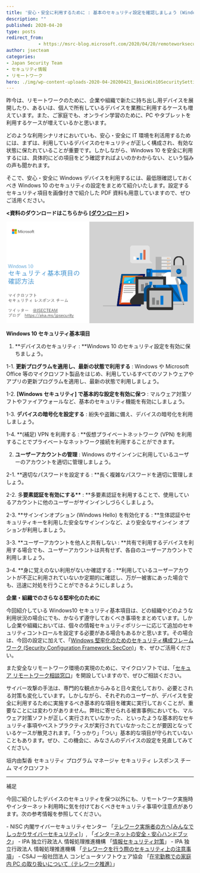```yaml
---
title: '安心・安全に利用するために : 基本のセキュリティ設定を確認しましょう (Windows 10)'
description: ""
published: 2020-04-20
type: posts
redirect_from:
            - https://msrc-blog.microsoft.com/2020/04/20/remoteworksecuresettings/
author: jsecteam
categories:
- Japan Security Team
- セキュリティ情報
- リモートワーク
hero: ./img/wp-content-uploads-2020-04-20200421_BasicWin10SecuritySettings.png
---
```

昨今は、リモートワークのために、企業や組織で新たに持ち出し用デバイスを展開したり、あるいは、個人で所有しているデバイスを業務に利用するケースも増えています。また、ご家庭でも、オンライン学習のために、PC やタブレットを利用するケースが増えているかと思います。

どのような利用シナリオにおいていも、安心・安全に IT 環境を利活用するためには、まずは、利用しているデバイスのセキュリティが正しく構成され、有効な状態に保たれていることが重要です。しかしながら、Windows 10 を安全に利用するには、具体的にどの項目をどう確認すればよいのかわからない、という悩みの声も聞かれます。

そこで、安心・安全に Windows デバイスを利用するには、最低限確認しておくべき Windows 10 のセキュリティの設定をまとめて紹介いたします。設定するセキュリティ項目を画像付きで紹介した PDF 資料も用意していますので、ぜひご活用ください。

**&lt;資料のダウンロードはこちらから \[[ダウンロード](https://download.microsoft.com/download/2/9/5/295b78a4-7051-4873-a00c-4beaf416ccec/BasicWin10SecuritySettings.pdf)] >**

![](./img/wp-content-uploads-2020-04-20200421_BasicWin10SecuritySettings.png)

**Windows 10 セキュリティ基本項目**

1. **デバイスのセキュリティ : **Windows 10 のセキュリティ設定を有効に保ちましょう。

1-1. **更新プログラムを適用し、最新の状態で利用する** : Windows や Microsoft Office 等のマイクロソフト製品をはじめ、利用しているすべてのソフトウェアやアプリの更新プログラムを適用し、最新の状態で利用しましょう。

1-2. **\[Windows セキュリティ] で基本的な設定を有効に保つ** : マルウェア対策ソフトやファイアウォールなど、基本のセキュリティ機能を有効にしましょう。

1-3. **デバイスの暗号化を設定する** : 紛失や盗難に備え、デバイスの暗号化を利用しましょう。

1-4. **(補足) VPN を利用する : **仮想プライベートネットワーク (VPN) を利用することでプライベートなネットワーク接続を利用することができます。

2. **ユーザーアカウントの管理** : Windows のサインインに利用しているユーザーのアカウントを適切に管理しましょう。

2-1. **適切なパスワードを設定する : **長く複雑なパスワードを適切に管理しましょう。

2-2. 多**要素認証を有効にする\*\*** : \*\*多要素認証を利用することで、使用しているアカウントに他のユーザーがサインインしづらくしましょう。

2-3. **サインインオプション (Windows Hello) を有効化する : **生体認証やセキュリティキーを利用した安全なサインインなど、より安全なサインイン オプションが利用しましょう。

3-3. **ユーザーアカウントを他人と共有しない : **共有で利用するデバイスを利用する場合でも、ユーザーアカウントは共有せず、各自のユーザーアカウントで利用しましょう。

3-4. **身に覚えのない利用がないか確認する : **利用しているユーザーアカウントが不正に利用されていないか定期的に確認し、万が一被害にあった場合でも、迅速に対処を行うことができるようにしましょう。

**企業・組織でのさらなる堅牢化のために**

今回紹介している Windows10 セキュリティ基本項目は、どの組織やどのような利用状況の場合にでも、かならず遵守しておくべき事項をまとめています。しかし企業や組織においては、個々の情報セキュリティポリシーに応じて追加のセキュリティコントロールを設定する必要がある場合もあるかと思います。その場合は、今回の設定に加えて、「[Windows 堅牢化のためのセキュリティ構成フレームワーク (Security Configuration Framework: SecCon)](https://msrc-blog.microsoft.com/2020/03/30/secconjp/)」を、ぜひご活用ください。

また安全なリモートワーク環境の実現のために、マイクロソフトでは、「[セキュア リモートワーク相談窓口](https://www.microsoft.com/ja-jp/biz/security/remote-work.aspx)」を開設していますので、ぜひご相談ください。

サイバー攻撃の手法は、専門的な観点からみると日々変化しており、必要とされる対策も変化しています。しかしながら、それぞれのユーザーが、デバイスを安全に利用するために実施するべき基本的な項目を確実に実行しておくことが、重要なことには変わりがありません。弊社に寄せられる被害事例においても、マルウェア対策ソフトが正しく実行されていなかった、といったような基本的なセキュリティ事項やベストプラクティスが実行されていなかったことが要因となっているケースが散見されます。「うっかり」「つい」基本的な項目が守られていないこともあります。ぜひ、この機会に、みなさんのデバイスの設定を見直してみてください。

垣内由梨香 セキュリティ プログラム マネージャ セキュリティ レスポンス チーム マイクロソフト

---

補足

今回ご紹介したデバイスのセキュリティを保つ以外にも、リモートワーク実施時やインターネット利用時に気を付けておくべきセキュリティ事項や注意点があります。次の参考情報を参照してください。

\- NISC 内閣サイバーセキュリティセンター 「[テレワーク実施者の方へ\[みんなでしっかりサイバーセキュリティ\]](https://www.nisc.go.jp/security-site/telework/index.html)」, 「[インターネットの安全・安心ハンドブック](https://www.nisc.go.jp/security-site/handbook/index.html)」 - IPA 独立行政法人 情報処理推進機構 「[情報セキュリティ対策](https://www.ipa.go.jp/security/measures/index.html)」 - IPA 独立行政法人 情報処理推進機構 「[テレワークを行う際のセキュリティ上の注意事項](https://www.ipa.go.jp/security/announce/telework.html?fbclid=IwAR2KPIgonNlUdypYrJ4MP4RPJu6CG0CcrkmSdloZ-oDIiKNNyrOkbiEKc6M)」 - CSAJ 一般社団法人 コンピュータソフトウェア協会 「[在宅勤務での家庭内 PC の取り扱いについて（テレワーク推進）](https://www.csaj.jp/NEWS/important/business_support_corona2.html)」
